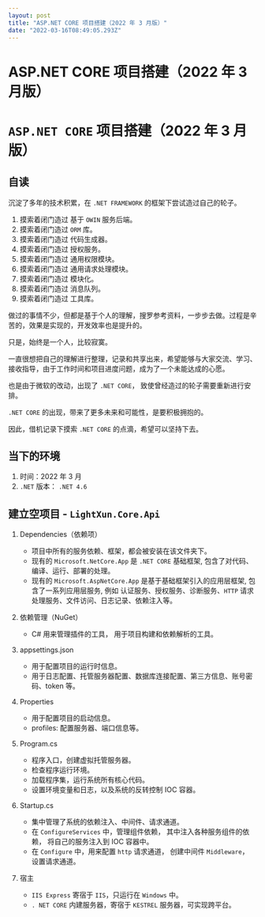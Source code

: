 ```yaml
---
layout: post
title: "ASP.NET CORE 项目搭建（2022 年 3 月版）"
date: "2022-03-16T08:49:05.293Z"
---
```

ASP.NET CORE 项目搭建（2022 年 3 月版）
==============================

`ASP.NET CORE` 项目搭建（2022 年 3 月版）
================================

自读
--

沉淀了多年的技术积累，在 `.NET FRAMEWORK` 的框架下尝试造过自己的轮子。

1.  摸索着闭门造过 基于 `OWIN` 服务后端。
2.  摸索着闭门造过 `ORM` 库。
3.  摸索着闭门造过 代码生成器。
4.  摸索着闭门造过 授权服务。
5.  摸索着闭门造过 通用权限模块。
6.  摸索着闭门造过 通用请求处理模块。
7.  摸索着闭门造过 模块化。
8.  摸索着闭门造过 消息队列。
9.  摸索着闭门造过 工具库。

做过的事情不少，但都是基于个人的理解，搜罗参考资料，一步步去做。过程是辛苦的，效果是实现的，开发效率也是提升的。

只是，始终是一个人，比较寂寞。

一直很想把自己的理解进行整理，记录和共享出来，希望能够与大家交流、学习、接收指导，由于工作时间和项目进度问题，成为了一个未能达成的心愿。

也是由于微软的改动，出现了 `.NET CORE`， 致使曾经造过的轮子需要重新进行安排。

`.NET CORE` 的出现，带来了更多未来和可能性，是要积极拥抱的。

因此，借机记录下摸索 `.NET CORE` 的点滴，希望可以坚持下去。

当下的环境
-----

1.  时间：2022 年 3 月
2.  `.NET` 版本： `.NET 4.6`

建立空项目 - `LightXun.Core.Api`
---------------------------

1.  Dependencies（依赖项）
    
    *   项目中所有的服务依赖、框架，都会被安装在该文件夹下。
    *   现有的 `Microsoft.NetCore.App` 是 `.NET CORE` 基础框架, 包含了对代码、编译、运行、部署的处理。
    *   现有的 `Microsoft.AspNetCore.App` 是基于基础框架引入的应用层框架, 包含了一系列应用层服务, 例如 认证服务、授权服务、诊断服务、`HTTP` 请求处理服务、文件访问、日志记录、依赖注入等。
2.  依赖管理（NuGet）
    
    *   C# 用来管理插件的工具， 用于项目构建和依赖解析的工具。
3.  appsettings.json
    
    *   用于配置项目的运行时信息。
    *   用于日志配置、托管服务器配置、数据库连接配置、第三方信息、账号密码、token 等。
4.  Properties
    
    *   用于配置项目的启动信息。
    *   profiles: 配置服务器、端口信息等。
5.  Program.cs
    
    *   程序入口，创建虚拟托管服务器。
    *   检查程序运行环境。
    *   加载程序集，运行系统所有核心代码。
    *   设置环境变量和日志，以及系统的反转控制 IOC 容器。
6.  Startup.cs
    
    *   集中管理了系统的依赖注入、中间件、请求通道。
    *   在 `ConfigureServices` 中，管理组件依赖， 其中注入各种服务组件的依赖， 将自己的服务注入到 IOC 容器中。
    *   在 `Configure` 中，用来配置 `http` 请求通道， 创建中间件 `Middleware`， 设置请求通道。
7.  宿主
    
    *   `IIS Express` 寄宿于 `IIS`，只运行在 `Windows` 中。
    *   `. NET CORE` 内建服务器，寄宿于 `KESTREL` 服务器，可实现跨平台。